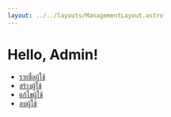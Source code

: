 ```yaml
---
layout: ../../layouts/ManagementLayout.astro
---
```


# Hello, Admin!
- [รายชื่อผู้ใช้](/admin/users)
- [สร้างผู้ใช้](/admin/users/create)
- [แก้ไขผู้ใช้](/admin/users/edit)
- [ลบผู้ใช้](/admin/users/delete)
